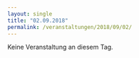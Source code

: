```yaml
---
layout: single
title: "02.09.2018"
permalink: /veranstaltungen/2018/09/02/
---
```


Keine Veranstaltung an diesem Tag.
